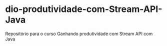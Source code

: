 # dio-produtividade-com-Stream-API-Java
Repositório para o curso Ganhando produtividade com Stream API com Java
